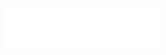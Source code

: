 <div style="width:100%;">
    <iframe id="myIframe" src="../来自闪米特语族.html" style="width:100%; border:none;" scrolling="no"></iframe>
</div>
<script>
    const iframe = document.getElementById('myIframe');

    function adjustIframeHeight() {
        if (iframe.contentWindow.document.body) {
            iframe.style.height = iframe.contentWindow.document.body.scrollHeight + 50 + 'px';
        }
    }

    // 页面加载完成后调整高度
    iframe.onload = function () {
        adjustIframeHeight();
        // 监听 iframe 内容的变化，实时调整高度
        const observer = new MutationObserver(adjustIframeHeight);
        const config = { attributes: true, childList: true, subtree: true };
        observer.observe(iframe.contentWindow.document.body, config);
    };
</script>
